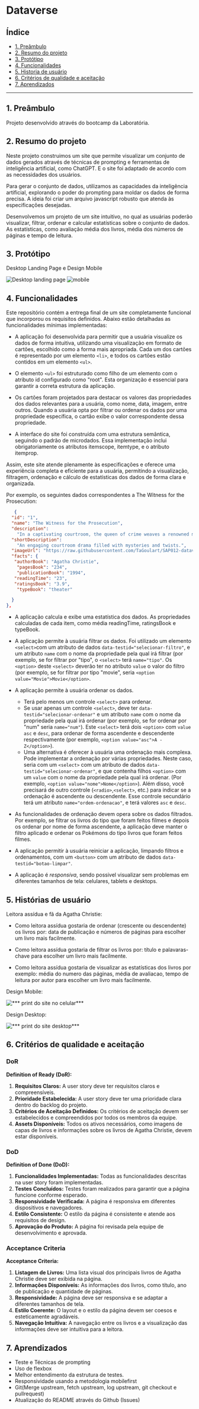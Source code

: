 # Dataverse

## Índice

* [1. Preâmbulo](#1-preâmbulo)
* [2. Resumo do projeto](#2-resumo-do-projeto)
* [3. Protótipo](#3-Protótipo)
* [4. Funcionalidades](#3-Funcionalidades)
* [5. Historia de usuário](#4-Historia-de-usuário)
* [6. Critérios de qualidade e aceitação](#6-Critérios-de-qualidade-e-aceitação)
* [7. Aprendizados](#8-aprendizados)


***

## 1. Preâmbulo

Projeto desenvolvido através do bootcamp da Laboratória.

## 2. Resumo do projeto

Neste projeto construimos um site que permite visualizar um conjunto de dados gerados através de técnicas de prompting e ferramentas de inteligência artificial, como ChatGPT. E o site foi adaptado de acordo com as necessidades dos usuários.

Para gerar o conjunto de dados, utilizamos as capacidades da inteligência artificial, explorando o poder do prompting para moldar os dados de forma precisa. A ideia foi criar um arquivo javascript robusto que atenda às especificações desejadas.

Desenvolvemos um projeto de um site intuitivo, no qual as usuárias poderão visualizar, filtrar, ordenar e calcular estatísticas sobre o conjunto de dados. As estatísticas, como avaliação média dos livros, média dos números de páginas e tempo de leitura.

## 3. Protótipo

Desktop Landing Page e Design Mobile

![Desktop landing page](https://github.com/Laboratoria/SAP012-dataverse/assets/93541783/9c4b8ea3-c155-452d-af3c-7d25ff506278)  ![mobile](https://github.com/Laboratoria/SAP012-dataverse/assets/93541783/ebb6699d-52d5-4f4d-bd88-84ea1012ce71)


## 4. Funcionalidades

Este repositório contém a entrega final de um site completamente funcional que incorporou os requisitos definidos. Abaixo estão detalhadas as funcionalidades mínimas implementadas:

* A aplicação foi desenvolvida para permitir que a usuária visualize os dados de forma intuitiva, utilizando uma visualização em formato de cartões, escolhido como a forma mais apropriada. Cada um dos cartões é representado por um elemento `<li>`, e todos os cartões estão contidos em um elemento `<ul>`.

* O elemento `<ul>` foi estruturado como filho de um elemento com o atributo id configurado como "root". Esta organização é essencial para garantir a correta estrutura da aplicação.

* Os cartões foram projetados para destacar os valores das propriedades dos dados relevantes para a usuária, como nome, data, imagem, entre outros. Quando a usuária opta por filtrar ou ordenar os dados por uma propriedade específica, o cartão exibe o valor correspondente dessa propriedade.

* A interface do site foi construída com uma estrutura semântica, seguindo o padrão de microdados. Essa implementação inclui obrigatoriamente os atributos itemscope, itemtype, e o atributo itemprop.

Assim, este site atende plenamente às especificações e oferece uma experiência completa e eficiente para a usuária, permitindo a visualização, filtragem, ordenação e cálculo de estatísticas dos dados de forma clara e organizada.


  Por exemplo, os seguintes dados correspondentes a The Witness for the Prosecution:

  ```json
     {
    "id": "1",
    "name": "The Witness for the Prosecution",
    "description":
      "In a captivating courtroom, the queen of crime weaves a renowned mystery novel full of surprises. This engaging puzzle, brimming with twists, turns, and captivating characters, keeps readers on the edge of their seats as Agatha Christie unravels an intricate plot. The courtroom setting adds a unique touch to the narrative, providing an exciting and unpredictable experience. Witness for the Prosecution is a compact masterpiece delving into the intricacies of the judicial system, blending the author's signature suspense with courtroom fascination, offering a compelling and mysterious read.",
    "shortDescription":
      "An engaging courtroom drama filled with mysteries and twists.",
    "imageUrl": "https://raw.githubusercontent.com/TaGoulart/SAP012-dataverse/main/src/images/books/1.jpg",
    "facts": {
     "authorBook": "Agatha Christie",
      "pagesBook": "234",
      "publicationBook": "1994",
     "readingTime": "23",
     "ratingsBook": "3.9",
      "typeBook": "theater"

    }
  },
  ```

* A aplicação calcula e exibe uma estatística dos dados. As propriedades calculadas de cada item, como média readingTime, ratingsBook e typeBook.

* A aplicação permite à usuária filtrar os dados. Foi utilizado um elemento `<select>`com um atributo de dados `data-testid="selecionar-filtro"`, e um atributo `name` com o nome da propriedade pela qual irá filtrar (por exemplo, se for filtrar por "tipo", o `<select>` terá `name="tipo"`. Os `<option>` deste `<select>` deverão ter no atributo `value` o valor do filtro (por exemplo, se for filtrar por tipo "movie", seria `<option value="Movie">Movie</option>`.

* A aplicação permite à usuária ordenar os dados.
  - Terá pelo menos um controle `<select>` para ordenar.
  - Se usar apenas um controle `<select>`, deve ter
    `data-testid="selecionar-ordenar"` e um atributo `name` com o nome da
    propriedade pela qual irá ordenar (por exemplo, se for ordenar por
    "num" seria `name="num"`). Este `<select>` terá dois `<option>`
    com `value` `asc` e `desc`, para ordenar de forma ascendente e descendente
    respectivamente (por exemplo, `<option value="asc">A - Z</option>`).
  - Uma alternativa é oferecer à usuária uma ordenação mais complexa.
    Pode implementar a ordenação por várias propriedades. Neste caso, seria com
    um `<select>` com um atributo de dados `data-testid="selecionar-ordenar"`,
    e que contenha filhos `<option>` com um `value` com o nome da propriedade
    pela qual irá ordenar. (Por exemplo, `<option value="nome">Nome</option>`).
    Além disso, você precisará de outro controle (`<radio>`,`<select>`, etc.)
    para indicar se a ordenação é ascendente ou descendente. Esse controle
    secundário terá um atributo `name="ordem-ordenacao"`, e terá valores
    `asc` e `desc`.

* As funcionalidades de ordenação devem opera sobre os dados filtrados.
  Por exemplo, se filtrar os livros do tipo que foram feitos filmes e depois os ordenar por
  nome de forma ascendente, a aplicação deve manter o filtro aplicado e
  ordenar os Pokémons do tipo livros que foram feitos filmes.

* A aplicação permitir à usuária reiniciar a aplicação, limpando
  filtros e ordenamentos, com um `<button>` com um atributo de dados
  `data-testid="botao-limpar"`.

* A aplicação é _responsiva_, sendo possivel visualizar sem problemas
  em diferentes tamanhos de tela: celulares, tablets e desktops.

## 5. Histórias de usuário

Leitora assídua e fã da Agatha Christie:

* Como leitora assídua gostaria de ordenar (crescente ou descendente) os livros por: data de publicação e números de páginas para escolher um livro mais facilmente.

* Como leitora assídua gostaria de filtrar os livros por: título e palavaras-chave para escolher um livro mais facilmente. 

* Como leitora assídua gostaria de visualizar as estatísticas dos livros por exemplo: média do numero das páginas, média de avaliacao, tempo de leitura por autor para escolher um livro mais facilmente.

 Design Mobile:

![*** print do site no celular***](https://raw.githubusercontent.com/lourdilene/SAP012-dataverse/main/mobile.png)

Design Desktop:

![*** print do site desktop***](https://raw.githubusercontent.com/lourdilene/SAP012-dataverse/main/desktop.png)

## 6. Critérios de qualidade e aceitação

### DoR

**Definition of Ready (DoR):**

1. **Requisitos Claros:** A user story deve ter requisitos claros e compreensíveis.
2. **Prioridade Estabelecida:** A user story deve ter uma prioridade clara dentro do backlog do projeto.
3. **Critérios de Aceitação Definidos:** Os critérios de aceitação devem ser estabelecidos e compreendidos por todos os membros da equipe.
4. **Assets Disponíveis:** Todos os ativos necessários, como imagens de capas de livros e informações sobre os livros de Agatha Christie, devem estar disponíveis.

### DoD

**Definition of Done (DoD):**

1. **Funcionalidades Implementadas:** Todas as funcionalidades descritas na user story foram implementadas.
2. **Testes Concluídos:** Testes foram realizados para garantir que a página funcione conforme esperado.
3. **Responsividade Verificada:** A página é responsiva em diferentes dispositivos e navegadores.
4. **Estilo Consistente:** O estilo da página é consistente e atende aos requisitos de design.
5. **Aprovação do Produto:** A página foi revisada pela equipe de desenvolvimento e aprovada.

### Acceptance Criteria

**Acceptance Criteria:**

1. **Listagem de Livros:** Uma lista visual dos principais livros de Agatha Christie deve ser exibida na página.
2. **Informações Disponíveis:** As informações dos livros, como título, ano de publicação e quantidade de páginas.
3. **Responsividade:** A página deve ser responsiva e se adaptar a diferentes tamanhos de tela.
4. **Estilo Coerente:** O layout e o estilo da página devem ser coesos e esteticamente agradáveis.
5. **Navegação Intuitiva:** A navegação entre os livros e a visualização das informações deve ser intuitiva para a leitora.


## 7. Aprendizados

* Teste e Técnicas de prompting
* Uso de flexbox
* Melhor entendimento da estrutura de testes.
* Responsividade usando a metodologia mobilefirst
* Git(Merge upstream, fetch upstream, log upstream, git checkout e pullrequest)
* Atualização do README através do Github (Issues)











